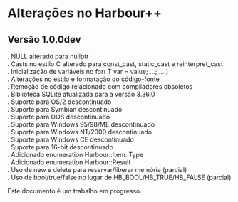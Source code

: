 # Alterações no Harbour++

## Versão 1.0.0dev
. NULL alterado para nullptr  
. Casts no estilo C alterado para const_cast, static_cast e reinterpret_cast  
. Inicialização de variáveis no for( T var = value; ...; ... )  
. Alterações no estilo e formatação do código-fonte  
. Remoção de código relacionado com compiladores obsoletos  
. Biblioteca SQLite atualizada para a versão 3.36.0  
. Suporte para OS/2 descontinuado  
. Suporte para Symbian descontinuado  
. Suporte para DOS descontinuado  
. Suporte para Windows 95/98/ME descontinuado  
. Suporte para Windows NT/2000 descontinuado  
. Suporte para Windows CE descontinuado  
. Suporte para 16-bit descontinuado  
. Adicionado enumeration Harbour::Item::Type  
. Adicionado enumeration Harbour::Result  
. Uso de new e delete para reservar/liberar memória (parcial)  
. Uso de bool/true/false no lugar de HB_BOOL/HB_TRUE/HB_FALSE (parcial)  

Este documento é um trabalho em progresso.
